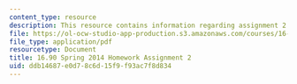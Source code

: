 ```yaml
---
content_type: resource
description: This resource contains information regarding assignment 2.
file: https://ol-ocw-studio-app-production.s3.amazonaws.com/courses/16-90-computational-methods-in-aerospace-engineering-spring-2014/ddb14687e0d78c6d15f9f93ac7f8d834_MIT16_90S14_pset2.pdf
file_type: application/pdf
resourcetype: Document
title: 16.90 Spring 2014 Homework Assignment 2
uid: ddb14687-e0d7-8c6d-15f9-f93ac7f8d834
---
```

